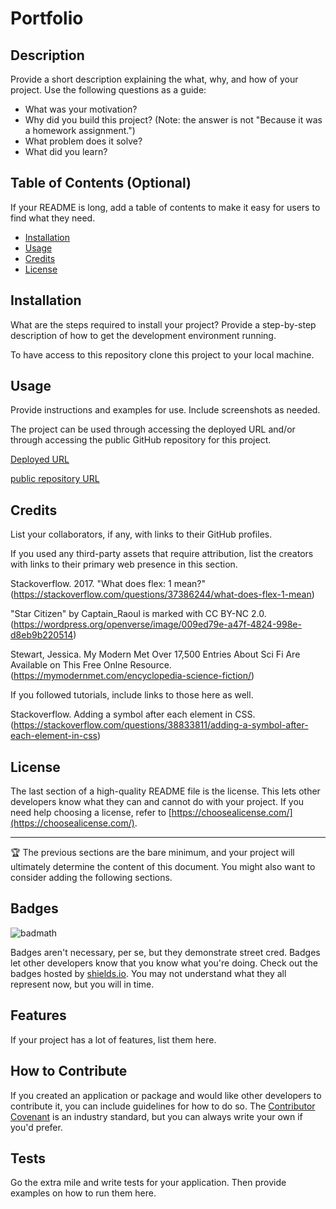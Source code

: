 # Portfolio
## Description

Provide a short description explaining the what, why, and how of your project. Use the following questions as a guide:

- What was your motivation?
- Why did you build this project? (Note: the answer is not "Because it was a homework assignment.")
- What problem does it solve?
- What did you learn?

## Table of Contents (Optional)

If your README is long, add a table of contents to make it easy for users to find what they need.

- [Installation](#installation)
- [Usage](#usage)
- [Credits](#credits)
- [License](#license)

## Installation

What are the steps required to install your project? Provide a step-by-step description of how to get the development environment running.

To have access to this repository clone this project to your local machine.

## Usage

Provide instructions and examples for use. Include screenshots as needed.

The project can be used through accessing the deployed URL and/or through accessing the public GitHub repository for this project.

[Deployed URL](https://alexanderthegreat491.github.io/Portfolio/)

[public repository URL](https://github.com/AlexandertheGreat491/Portfolio)

## Credits

List your collaborators, if any, with links to their GitHub profiles.

If you used any third-party assets that require attribution, list the creators with links to their primary web presence in this section.

Stackoverflow. 2017. "What does flex: 1 mean?" (https://stackoverflow.com/questions/37386244/what-does-flex-1-mean)

"Star Citizen" by Captain_Raoul is marked with CC BY-NC 2.0. (https://wordpress.org/openverse/image/009ed79e-a47f-4824-998e-d8eb9b220514)

Stewart, Jessica. My Modern Met Over 17,500 Entries About Sci Fi Are Available on This Free Onlne Resource. (https://mymodernmet.com/encyclopedia-science-fiction/)

If you followed tutorials, include links to those here as well.

Stackoverflow. Adding a symbol after each element in CSS. (https://stackoverflow.com/questions/38833811/adding-a-symbol-after-each-element-in-css)
## License

The last section of a high-quality README file is the license. This lets other developers know what they can and cannot do with your project. If you need help choosing a license, refer to [https://choosealicense.com/](https://choosealicense.com/).

---

🏆 The previous sections are the bare minimum, and your project will ultimately determine the content of this document. You might also want to consider adding the following sections.

## Badges

![badmath](https://img.shields.io/github/languages/top/lernantino/badmath)

Badges aren't necessary, per se, but they demonstrate street cred. Badges let other developers know that you know what you're doing. Check out the badges hosted by [shields.io](https://shields.io/). You may not understand what they all represent now, but you will in time.

## Features

If your project has a lot of features, list them here.

## How to Contribute

If you created an application or package and would like other developers to contribute it, you can include guidelines for how to do so. The [Contributor Covenant](https://www.contributor-covenant.org/) is an industry standard, but you can always write your own if you'd prefer.

## Tests

Go the extra mile and write tests for your application. Then provide examples on how to run them here.
